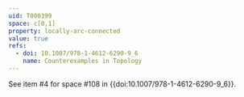```yaml
---
uid: T000399
space: c[0,1]
property: locally-arc-connected
value: true
refs:
  - doi: 10.1007/978-1-4612-6290-9_6
    name: Counterexamples in Topology
---
```

See item #4 for space #108 in {{doi:10.1007/978-1-4612-6290-9_6}}.
